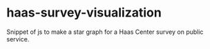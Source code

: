 haas-survey-visualization
=========================

Snippet of js to make a star graph for a Haas Center survey on public service.
